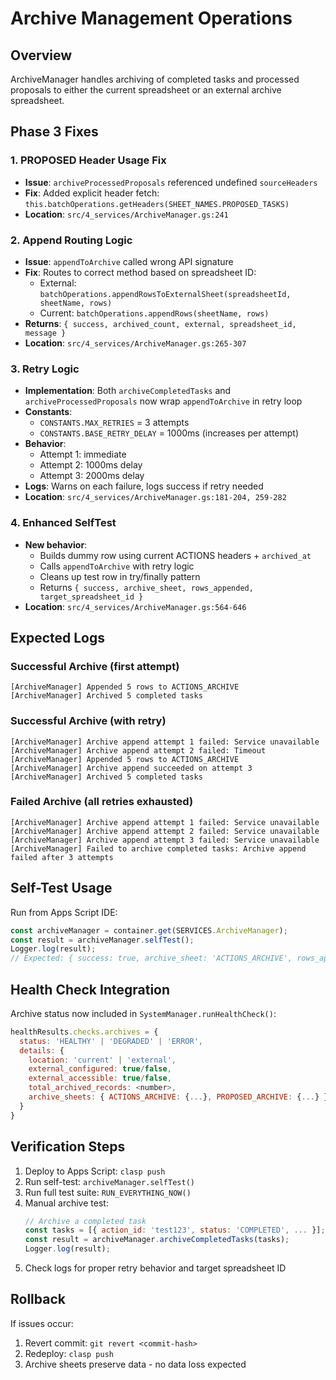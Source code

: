 # Archive Management Operations

## Overview

ArchiveManager handles archiving of completed tasks and processed proposals to either the current spreadsheet or an external archive spreadsheet.

## Phase 3 Fixes

### 1. PROPOSED Header Usage Fix
- **Issue**: `archiveProcessedProposals` referenced undefined `sourceHeaders`
- **Fix**: Added explicit header fetch: `this.batchOperations.getHeaders(SHEET_NAMES.PROPOSED_TASKS)`
- **Location**: `src/4_services/ArchiveManager.gs:241`

### 2. Append Routing Logic
- **Issue**: `appendToArchive` called wrong API signature
- **Fix**: Routes to correct method based on spreadsheet ID:
  - External: `batchOperations.appendRowsToExternalSheet(spreadsheetId, sheetName, rows)`
  - Current: `batchOperations.appendRows(sheetName, rows)`
- **Returns**: `{ success, archived_count, external, spreadsheet_id, message }`
- **Location**: `src/4_services/ArchiveManager.gs:265-307`

### 3. Retry Logic
- **Implementation**: Both `archiveCompletedTasks` and `archiveProcessedProposals` now wrap `appendToArchive` in retry loop
- **Constants**:
  - `CONSTANTS.MAX_RETRIES` = 3 attempts
  - `CONSTANTS.BASE_RETRY_DELAY` = 1000ms (increases per attempt)
- **Behavior**:
  - Attempt 1: immediate
  - Attempt 2: 1000ms delay
  - Attempt 3: 2000ms delay
- **Logs**: Warns on each failure, logs success if retry needed
- **Location**: `src/4_services/ArchiveManager.gs:181-204, 259-282`

### 4. Enhanced SelfTest
- **New behavior**:
  - Builds dummy row using current ACTIONS headers + `archived_at`
  - Calls `appendToArchive` with retry logic
  - Cleans up test row in try/finally pattern
  - Returns `{ success, archive_sheet, rows_appended, target_spreadsheet_id }`
- **Location**: `src/4_services/ArchiveManager.gs:564-646`

## Expected Logs

### Successful Archive (first attempt)
```
[ArchiveManager] Appended 5 rows to ACTIONS_ARCHIVE
[ArchiveManager] Archived 5 completed tasks
```

### Successful Archive (with retry)
```
[ArchiveManager] Archive append attempt 1 failed: Service unavailable
[ArchiveManager] Archive append attempt 2 failed: Timeout
[ArchiveManager] Appended 5 rows to ACTIONS_ARCHIVE
[ArchiveManager] Archive append succeeded on attempt 3
[ArchiveManager] Archived 5 completed tasks
```

### Failed Archive (all retries exhausted)
```
[ArchiveManager] Archive append attempt 1 failed: Service unavailable
[ArchiveManager] Archive append attempt 2 failed: Service unavailable
[ArchiveManager] Archive append attempt 3 failed: Service unavailable
[ArchiveManager] Failed to archive completed tasks: Archive append failed after 3 attempts
```

## Self-Test Usage

Run from Apps Script IDE:
```javascript
const archiveManager = container.get(SERVICES.ArchiveManager);
const result = archiveManager.selfTest();
Logger.log(result);
// Expected: { success: true, archive_sheet: 'ACTIONS_ARCHIVE', rows_appended: 1, target_spreadsheet_id: '...' }
```

## Health Check Integration

Archive status now included in `SystemManager.runHealthCheck()`:
```javascript
healthResults.checks.archives = {
  status: 'HEALTHY' | 'DEGRADED' | 'ERROR',
  details: {
    location: 'current' | 'external',
    external_configured: true/false,
    external_accessible: true/false,
    total_archived_records: <number>,
    archive_sheets: { ACTIONS_ARCHIVE: {...}, PROPOSED_ARCHIVE: {...} }
  }
}
```

## Verification Steps

1. Deploy to Apps Script: `clasp push`
2. Run self-test: `archiveManager.selfTest()`
3. Run full test suite: `RUN_EVERYTHING_NOW()`
4. Manual archive test:
   ```javascript
   // Archive a completed task
   const tasks = [{ action_id: 'test123', status: 'COMPLETED', ... }];
   const result = archiveManager.archiveCompletedTasks(tasks);
   Logger.log(result);
   ```
5. Check logs for proper retry behavior and target spreadsheet ID

## Rollback

If issues occur:
1. Revert commit: `git revert <commit-hash>`
2. Redeploy: `clasp push`
3. Archive sheets preserve data - no data loss expected
